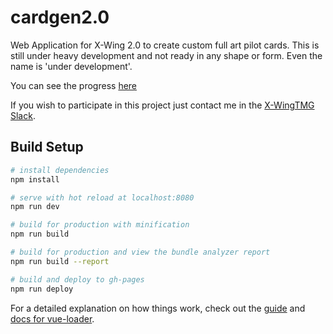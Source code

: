 # cardgen2.0

 Web Application for X-Wing 2.0 to create custom full art pilot cards. This is still under heavy development and not ready in any shape or form. Even the name is 'under development'.

 You can see the progress [here](https://kelrien.github.io/pilotstwodotoh/#/edit/ship)

 If you wish to participate in this project just contact me in the [X-WingTMG Slack](https://slofile.com/slack/xwingtmgk).


## Build Setup

``` bash
# install dependencies
npm install

# serve with hot reload at localhost:8080
npm run dev

# build for production with minification
npm run build

# build for production and view the bundle analyzer report
npm run build --report

# build and deploy to gh-pages
npm run deploy
```

For a detailed explanation on how things work, check out the [guide](http://vuejs-templates.github.io/webpack/) and [docs for vue-loader](http://vuejs.github.io/vue-loader).
